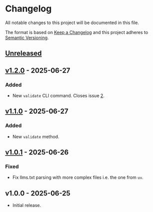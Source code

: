# Changelog

All notable changes to this project will be documented in this file.

The format is based on [Keep a Changelog](http://keepachangelog.com/) and this project adheres to
[Semantic Versioning](http://semver.org/).

## [Unreleased]

## [v1.2.0] - 2025-06-27

### Added
- New `validate` CLI command. Closes issue [2](https://github.com/raphaelstolt/llms-txt-php/issues/2).

## [v1.1.0] - 2025-06-27

### Added
- New `validate` method.

## [v1.0.1] - 2025-06-26

### Fixed
- Fix llms.txt parsing with more complex files i.e. the one from `uv`.

## v1.0.0 - 2025-06-25

- Initial release.

[Unreleased]: https://github.com/raphaelstolt/llms-txt-php/compare/v1.2.0...HEAD
[v1.2.0]: https://github.com/raphaelstolt/llms-txt-php/compare/v1.1.0...v1.2.0
[v1.1.0]: https://github.com/raphaelstolt/llms-txt-php/compare/v1.0.1...v1.1.0
[v1.0.1]: https://github.com/raphaelstolt/llms-txt-php/compare/v1.0.0...v1.0.1
